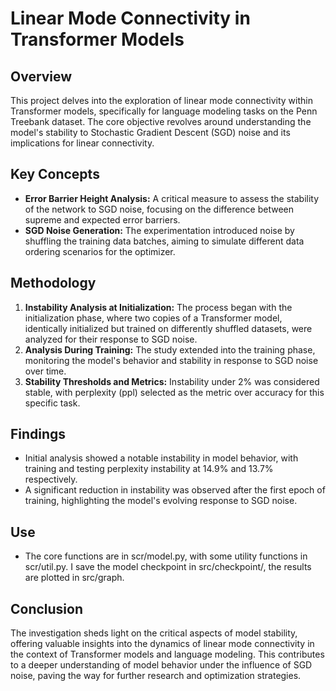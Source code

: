 # Linear Mode Connectivity in Transformer Models

## Overview
This project delves into the exploration of linear mode connectivity within Transformer models, specifically for language modeling tasks on the Penn Treebank dataset. The core objective revolves around understanding the model's stability to Stochastic Gradient Descent (SGD) noise and its implications for linear connectivity.

## Key Concepts
- **Error Barrier Height Analysis:** A critical measure to assess the stability of the network to SGD noise, focusing on the difference between supreme and expected error barriers.
- **SGD Noise Generation:** The experimentation introduced noise by shuffling the training data batches, aiming to simulate different data ordering scenarios for the optimizer.

## Methodology
1. **Instability Analysis at Initialization:** The process began with the initialization phase, where two copies of a Transformer model, identically initialized but trained on differently shuffled datasets, were analyzed for their response to SGD noise.
2. **Analysis During Training:** The study extended into the training phase, monitoring the model's behavior and stability in response to SGD noise over time.
3. **Stability Thresholds and Metrics:** Instability under 2% was considered stable, with perplexity (ppl) selected as the metric over accuracy for this specific task.

## Findings
- Initial analysis showed a notable instability in model behavior, with training and testing perplexity instability at 14.9% and 13.7% respectively.
- A significant reduction in instability was observed after the first epoch of training, highlighting the model's evolving response to SGD noise.

## Use
- The core functions are in scr/model.py, with some utility functions in scr/util.py. I save the model checkpoint in src/checkpoint/, the results are plotted in src/graph.
  
## Conclusion
The investigation sheds light on the critical aspects of model stability, offering valuable insights into the dynamics of linear mode connectivity in the context of Transformer models and language modeling. This contributes to a deeper understanding of model behavior under the influence of SGD noise, paving the way for further research and optimization strategies.
